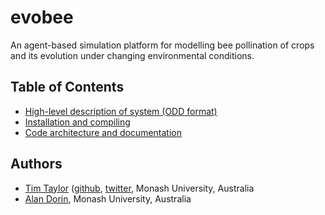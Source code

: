 # evobee

An agent-based simulation platform for modelling bee pollination of crops and its evolution under changing environmental conditions.

## Table of Contents
- [High-level description of system (ODD format)](doc/markdown/evobee-odd.md)
- [Installation and compiling](doc/markdown/evobee-install.md)
- [Code architecture and documentation](doc/markdown/evobee-architecture.md)

## Authors
* [Tim Taylor](http://timt.co) ([github](https://github.com/tim-taylor), [twitter](https://twitter.com/drtimt), Monash University, Australia
* [Alan Dorin](https://research.monash.edu/en/persons/alan-dorin), Monash University, Australia
<!--stackedit_data:
eyJoaXN0b3J5IjpbLTEzNzYyMjYxNDIsLTE0OTg4NzkzMTcsLT
c5NTIwODI3OCwtMTE1MDUyOTIyNV19
-->